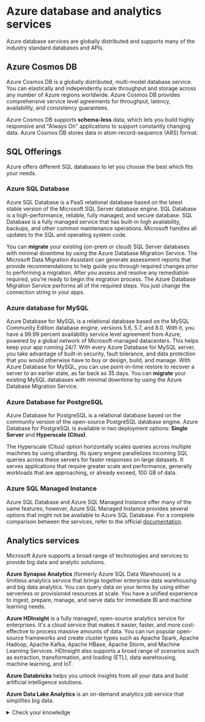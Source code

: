 # Azure database and analytics services

Azure database services are globally distributed and supports many of the industry standard databases and APIs.

## Azure Cosmos DB

Azure Cosmos DB is a globally distributed, multi-model database service. You can elastically and independently scale throughput and storage across any number of Azure regions worldwide. Azure Cosmos DB provides comprehensive service level agreements for throughput, latency, availability, and consistency guarantees.

Azure Cosmos DB supports **schema-less** data, which lets you build highly responsive and "Always On" applications to support constantly changing data. Azure Cosmos DB stores data in atom-record-sequence (ARS) format.

## SQL Offerings

Azure offers different SQL databases to let you choose the best which fits your needs.

### Azure SQL Database

Azure SQL Database is a PaaS relational database based on the latest stable version of the Microsoft SQL Server database engine. SQL Database is a high-performance, reliable, fully managed, and secure database. SQL Database is a fully managed service that has built-in high availability, backups, and other common maintenance operations. Microsoft handles all updates to the SQL and operating system code.

You can **migrate** your existing (on-prem or cloud) SQL Server databases with minimal downtime by using the Azure Database Migration Service. The Microsoft Data Migration Assistant can generate assessment reports that provide recommendations to help guide you through required changes prior to performing a migration. After you assess and resolve any remediation required, you're ready to begin the migration process. The Azure Database Migration Service performs all of the required steps. You just change the connection string in your apps.

### Azure database for MySQL

Azure Database for MySQL is a relational database based on the MySQL Community Edition database engine, versions 5.6, 5.7, and 8.0. With it, you have a 99.99 percent availability service level agreement from Azure, powered by a global network of Microsoft-managed datacenters. This helps keep your app running 24/7. With every Azure Database for MySQL server, you take advantage of built-in security, fault tolerance, and data protection that you would otherwise have to buy or design, build, and manage. With Azure Database for MySQL, you can use point-in-time restore to recover a server to an earlier state, as far back as 35 days. You can **migrate** your existing MySQL databases with minimal downtime by using the Azure Database Migration Service.

### Azure Database for PostgreSQL

Azure Database for PostgreSQL is a relational database based on the community version of the open-source PostgreSQL database engine. Azure Database for PostgreSQL is available in two deployment options: **Single Server** and **Hyperscale (Citus)**.

The Hyperscale (Citus) option horizontally scales queries across multiple machines by using sharding. Its query engine parallelizes incoming SQL queries across these servers for faster responses on large datasets. It serves applications that require greater scale and performance, generally workloads that are approaching, or already exceed, 100 GB of data.

### Azure SQL Managed Instance

Azure SQL Database and Azure SQL Managed Instance offer many of the same features; however, Azure SQL Managed Instance provides several options that might not be available to Azure SQL Database. For a complete comparison between the services, refer to the official [documentation](https://docs.microsoft.com/en-us/azure/azure-sql/database/features-comparison).

## Analytics services

Microsoft Azure supports a broad range of technologies and services to provide big data and analytic solutions.

**Azure Synapse Analytics** (formerly Azure SQL Data Warehouse) is a limitless analytics service that brings together enterprise data warehousing and big data analytics. You can query data on your terms by using either serverless or provisioned resources at scale. You have a unified experience to ingest, prepare, manage, and serve data for immediate BI and machine learning needs.

**Azure HDInsight** is a fully managed, open-source analytics service for enterprises. It's a cloud service that makes it easier, faster, and more cost-effective to process massive amounts of data. You can run popular open-source frameworks and create cluster types such as Apache Spark, Apache Hadoop, Apache Kafka, Apache HBase, Apache Storm, and Machine Learning Services. HDInsight also supports a broad range of scenarios such as extraction, transformation, and loading (ETL), data warehousing, machine learning, and IoT.

**Azure Databricks** helps you unlock insights from all your data and build artificial intelligence solutions.

**Azure Data Lake Analytics** is an on-demand analytics job service that simplifies big data.

<details>
  <summary> Check your knowledge </summary>
1. Your development team is interested in writing Graph-based applications that take advantage of the Gremlin API. Which option would be ideal for that scenario?

- **Azure Cosmos DB**
- Azure SQL Database
- Azure Databricks
- Azure Database for PostgreSQL

*Azure Cosmos DB supports SQL, MongoDB, Cassandra, Tables, and Gremlin APIs.*
2. Tailwind Traders uses the LAMP stack for several of its websites. Which option would be ideal for migration?

- Azure Cosmos DB
- **Azure Database for MySQL**
- Azure Database for PostgreSQL

*Azure Database for MySQL is the logical choice for existing LAMP stack applications.*
3. Tailwind Traders has millions of log entries that it wants to analyze. Which option would be ideal for analysis?

- Azure Cosmos DB
- Azure SQL Database
- Azure Database for PostgreSQL
- **Azure Synapse Analytics**

*Azure Synapse Analytics is the logical choice for analyzing large volumes of data.*
</details>
